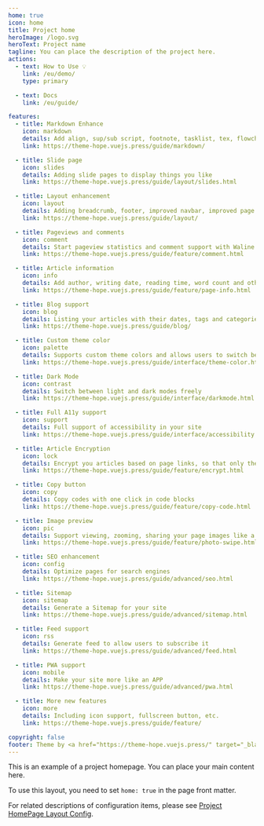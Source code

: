 ```yaml
---
home: true
icon: home
title: Project home
heroImage: /logo.svg
heroText: Project name
tagline: You can place the description of the project here.
actions:
  - text: How to Use 💡
    link: /eu/demo/
    type: primary

  - text: Docs
    link: /eu/guide/

features:
  - title: Markdown Enhance
    icon: markdown
    details: Add align, sup/sub script, footnote, tasklist, tex, flowchart, diagram, mark and presentation support in markdown
    link: https://theme-hope.vuejs.press/guide/markdown/

  - title: Slide page
    icon: slides
    details: Adding slide pages to display things you like
    link: https://theme-hope.vuejs.press/guide/layout/slides.html

  - title: Layout enhancement
    icon: layout
    details: Adding breadcrumb, footer, improved navbar, improved page nav and etc.
    link: https://theme-hope.vuejs.press/guide/layout/

  - title: Pageviews and comments
    icon: comment
    details: Start pageview statistics and comment support with Waline
    link: https://theme-hope.vuejs.press/guide/feature/comment.html

  - title: Article information
    icon: info
    details: Add author, writing date, reading time, word count and other information to your article
    link: https://theme-hope.vuejs.press/guide/feature/page-info.html

  - title: Blog support
    icon: blog
    details: Listing your articles with their dates, tags and categories with some awesome layouts
    link: https://theme-hope.vuejs.press/guide/blog/

  - title: Custom theme color
    icon: palette
    details: Supports custom theme colors and allows users to switch between preset theme colors
    link: https://theme-hope.vuejs.press/guide/interface/theme-color.html

  - title: Dark Mode
    icon: contrast
    details: Switch between light and dark modes freely
    link: https://theme-hope.vuejs.press/guide/interface/darkmode.html

  - title: Full A11y support
    icon: support
    details: Full support of accessibility in your site
    link: https://theme-hope.vuejs.press/guide/interface/accessibility.html

  - title: Article Encryption
    icon: lock
    details: Encrypt you articles based on page links, so that only the one you want could see them
    link: https://theme-hope.vuejs.press/guide/feature/encrypt.html

  - title: Copy button
    icon: copy
    details: Copy codes with one click in code blocks
    link: https://theme-hope.vuejs.press/guide/feature/copy-code.html

  - title: Image preview
    icon: pic
    details: Support viewing, zooming, sharing your page images like a gallery
    link: https://theme-hope.vuejs.press/guide/feature/photo-swipe.html

  - title: SEO enhancement
    icon: config
    details: Optimize pages for search engines
    link: https://theme-hope.vuejs.press/guide/advanced/seo.html

  - title: Sitemap
    icon: sitemap
    details: Generate a Sitemap for your site
    link: https://theme-hope.vuejs.press/guide/advanced/sitemap.html

  - title: Feed support
    icon: rss
    details: Generate feed to allow users to subscribe it
    link: https://theme-hope.vuejs.press/guide/advanced/feed.html

  - title: PWA support
    icon: mobile
    details: Make your site more like an APP
    link: https://theme-hope.vuejs.press/guide/advanced/pwa.html

  - title: More new features
    icon: more
    details: Including icon support, fullscreen button, etc.
    link: https://theme-hope.vuejs.press/guide/feature/

copyright: false
footer: Theme by <a href="https://theme-hope.vuejs.press/" target="_blank">VuePress Theme Hope</a> | MIT Licensed, Copyright © 2019-present Mr.Hope
---
```


This is an example of a project homepage. You can place your main content here.

To use this layout, you need to set `home: true` in the page front matter.

For related descriptions of configuration items, please see [Project HomePage Layout Config](https://theme-hope.vuejs.press/guide/layout/home/).
